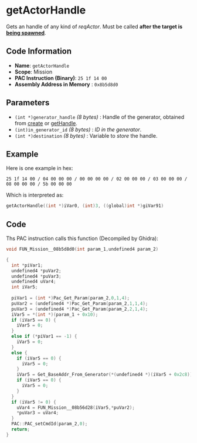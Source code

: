 # getActorHandle

Gets an handle of any kind of *reqActor*. Must be called **after the target is [being spawned](./spawn.md)**.

## Code Information

- **Name**: `getActorHandle`
- **Scope**: Mission
- **PAC Instruction (Binary)**: `25 1f 14 00`
- **Assembly Address in Memory** : `0x8b5d8d0`

## Parameters

- `(int *)generator_handle` *(8 bytes)* : Handle of the generator, obtained from [create](./create.md) or [getHandle](./gethandle.md).
- `(int)in_generator_id` *(8 bytes)* : *ID in the generator*.
- `(int *)destination` *(8 bytes)* : Variable to *store* the handle.

## Example

Here is one example in hex:

```25 1f 14 00 / 04 00 00 00 / 00 00 00 00 / 02 00 00 00 / 03 00 00 00 / 08 00 00 00 / 5b 00 00 00```

Which is interpreted as:

```c
getActorHandle((int *)iVar0, (int)3, ((global)int *)giVar91)
```

## Code

Ths PAC instruction calls this function (Decompiled by Ghidra):

```c
void FUN_Mission__08b5d8d0(int param_1,undefined4 param_2)

{
  int *piVar1;
  undefined4 *puVar2;
  undefined4 *puVar3;
  undefined4 uVar4;
  int iVar5;
  
  piVar1 = (int *)Pac_Get_Param(param_2,0,1,4);
  puVar2 = (undefined4 *)Pac_Get_Param(param_2,1,1,4);
  puVar3 = (undefined4 *)Pac_Get_Param(param_2,2,1,4);
  iVar5 = *(int *)(param_1 + 0x10);
  if (iVar5 == 0) {
    iVar5 = 0;
  }
  else if (*piVar1 == -1) {
    iVar5 = 0;
  }
  else {
    if (iVar5 == 0) {
      iVar5 = 0;
    }
    iVar5 = Get_BaseAddr_From_Generator(*(undefined4 *)(iVar5 + 0x2c8));
    if (iVar5 == 0) {
      iVar5 = 0;
    }
  }
  if (iVar5 != 0) {
    uVar4 = FUN_Mission__08b56d28(iVar5,*puVar2);
    *puVar3 = uVar4;
  }
  PAC::PAC_setCmdId(param_2,0);
  return;
}
```

